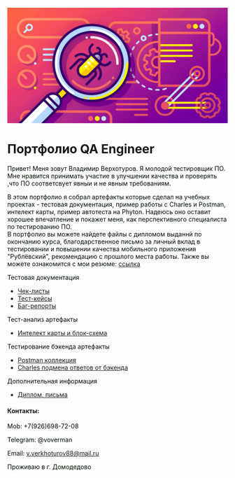 ![Header](https://github.com/wren777/wren777/blob/main/assets/quality-assurance-application-development-2048x1075.jpg)

# Портфолио QA Engineer 

<font color=»white»>Привет! Меня зовут Владимир Верхотуров. Я молодой тестировщик ПО. Мне нравится принимать участие в улучшении качества и проверять ,что ПО соответсвует явныи и не явным требованиям. 
</font>

<font color=»white»> В этом портфолио я собрал артефакты которые сделал на учебных проектах - тестовая документация, пример работы с Charles и Postman, интелект карты, пример автотеста на Phyton. Надеюсь оно оставит хорошее впечатление и покажет меня, как перспективного специалиста по тестированию ПО.  
В портфолио вы можете найдете файлы с дипломом выданнй по окончанию курса, благодарственное письмо за личный вклад в тестировании и повышении качества мобильного приложения "Рублёвский", рекомендацию с прошлого места работы. 
<font color=»white»>Также вы можете ознакомится с мои резюме: 
</font>[ссылка](https://drive.google.com/file/d/1N1SnxrxZKsMAOygpszNBNp1dlUrffUUV/view?usp=sharing)

</font>

<font color=»white»>Тестовая документация
</font>

- [Чек-листы](https://github.com/wren777/CheckList)
- [Тест-кейсы](https://github.com/wren777/TestCase)
- [Баг-репорты](https://github.com/wren777/BugReport)

<font color=»white»>Тест-анализ артефакты
</font>

- [Интелект карты и блок-схема](https://github.com/wren777/Mindemap-and-BlockDiagram)

 <font color=»white»>Тестирование бэкенда артефакты
</font>

- [Postman коллекция](https://github.com/wren777/Postman-Collection)
- [Charles подмена ответов от бэкенда](https://github.com/wren777/CharlesProxy-)

<font color=»white»>Дополнительная информация 
</font>

- [Диплом, письма](https://github.com/wren777/additional-information)  


#### Контакты:

<font color=»white»>Mob: +7(926)698-72-08 
</font>

<font color=»white»>Telegram: @voverman 
</font>

<font color=»white»>Email: v.verkhoturov88@mail.ru
</font>

<font color=»white»>Проживаю в г. Домодедово 
</font>


